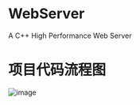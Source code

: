 # WebServer
A C++ High Performance Web Server
# 项目代码流程图
![image](https://github.com/MaiEmily/map/blob/master/public/image/20190528145810708.png)
